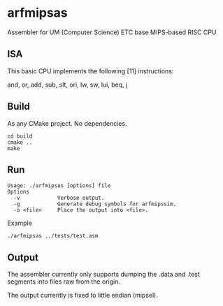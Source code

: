 # arfmipsas

Assembler for UM (Computer Science) ETC base MIPS-based RISC CPU

## ISA

This basic CPU implements the following [11] instructions:

and, or, add, sub, slt, ori, lw, sw, lui, beq, j

## Build

As any CMake project. No dependencies.

```
cd build
cmake ..
make
```

## Run

```
Usage: ./arfmipsas [options] file
Options
  -v            Verbose output.
  -g            Generate debug symbols for arfmipssim.
  -o <file>     Place the output into <file>.
```

Example

```
./arfmipsas ../tests/test.asm
```

## Output

The assembler currently only supports dumping the .data and .test segments into files raw from the origin.

The output currently is fixed to little endian (mipsel).
